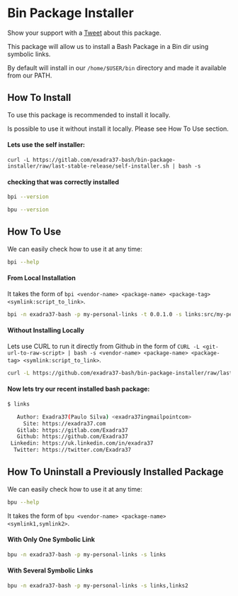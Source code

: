 # Bin Package Installer

Show your support with a <a href="https://twitter.com/home?status=All%20%23Developers,%20%23DevOps%20and%20%23SysAdmins%20should%20try%20%23Bash_Package_Installer%20by%20@exadra37.">Tweet</a> about this package.

This package will allow us to install a Bash Package in a Bin dir using symbolic links.

By default will install in our `/home/$USER/bin` directory and made it available
from our PATH.

## How To Install

To use this package is recommended to install it locally.

Is possible to use it without install it locally. Please see How To Use section.


#### Lets use the self installer:

```
curl -L https://gitlab.com/exadra37-bash/bin-package-installer/raw/last-stable-release/self-installer.sh | bash -s
```

#### checking that was correctly installed

```bash
bpi --version
```

```bash
bpu --version
```

## How To Use

We can easily check how to use it at any time:

```bash
bpi --help
```

#### From Local Installation

It takes the form of `bpi <vendor-name> <package-name> <package-tag> <symlink:script_to_link>`.

```bash
bpi -n exadra37-bash -p my-personal-links -t 0.0.1.0 -s links:src/my-personal-links.sh
```

#### Without Installing Locally

Lets use CURL to run it directly from Github in the form of `CURL -L <git-url-to-raw-script> | bash -s <vendor-name> <package-name> <package-tag> <symlink:script_to_link>`.

```bash
curl -L https://github.com/exadra37-bash/bin-package-installer/raw/last-stable-release/src/installer.sh | bash -s -- -n exadra37-bash -p my-personal-links -t 0.0.1.0 -s links:src/my-personal-links.sh
```

#### Now lets try our recent installed bash package:

```bash
$ links

   Author: Exadra37(Paulo Silva) <exadra37ingmailpointcom>
     Site: https://exadra37.com
   Gitlab: https://gitlab.com/Exadra37
   Github: https://github.com/Exadra37
 Linkedin: https://uk.linkedin.com/in/exadra37
  Twitter: https://twitter.com/Exadra37

```

## How To Uninstall a Previously Installed Package

We can easily check how to use it at any time:

```bash
bpu --help
```

It takes the form of `bpu <vendor-name> <package-name> <symlink1,symlink2>`.

#### With Only One Symbolic Link

```bash
bpu -n exadra37-bash -p my-personal-links -s links
```

#### With Several Symbolic Links

```bash
bpu -n exadra37-bash -p my-personal-links -s links,links2
```
